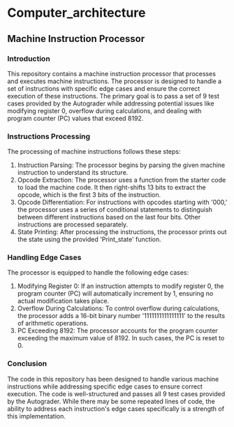 # Computer_architecture
## Machine Instruction Processor

### Introduction
This repository contains a machine instruction processor that processes and executes machine instructions. 
The processor is designed to handle a set of instructions with specific edge cases and ensure the correct execution of these instructions. 
The primary goal is to pass a set of 9 test cases provided by the Autograder while addressing potential issues like modifying register 0, overflow during calculations, and dealing with program counter (PC) values that exceed 8192.

### Instructions Processing
The processing of machine instructions follows these steps:
1. Instruction Parsing: The processor begins by parsing the given machine instruction to understand its structure.
2. Opcode Extraction: The processor uses a function from the starter code to load the machine code. It then right-shifts 13 bits to extract the opcode, which is the first 3 bits of the instruction.
3. Opcode Differentiation: For instructions with opcodes starting with '000,' the processor uses a series of conditional statements to distinguish between different instructions based on the last four bits.
   Other instructions are processed separately.
4. State Printing: After processing the instructions, the processor prints out the state using the provided 'Print_state' function.

### Handling Edge Cases
The processor is equipped to handle the following edge cases:
1. Modifying Register 0: If an instruction attempts to modify register 0, the program counter (PC) will automatically increment by 1, ensuring no actual modification takes place.
2. Overflow During Calculations: To control overflow during calculations, the processor adds a 16-bit binary number '1111111111111111' to the results of arithmetic operations.
3. PC Exceeding 8192: The processor accounts for the program counter exceeding the maximum value of 8192. In such cases, the PC is reset to 0.

### Conclusion
The code in this repository has been designed to handle various machine instructions while addressing specific edge cases to ensure correct execution. 
The code is well-structured and passes all 9 test cases provided by the Autograder. 
While there may be some repeated lines of code, the ability to address each instruction's edge cases specifically is a strength of this implementation.
